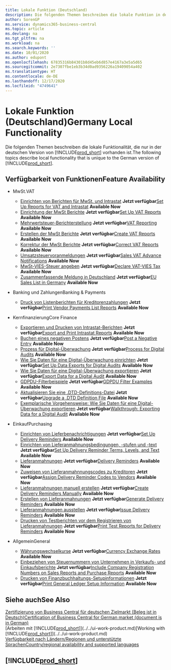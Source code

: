 ```yaml
---
title: Lokale Funktion (Deutschland)
description: Die folgenden Themen beschreiben die lokale Funktion in der deutschen Version von Business Central.
author: SorenGP
ms.service: dynamics365-business-central
ms.topic: article
ms.devlang: na
ms.tgt_pltfrm: na
ms.workload: na
ms.search.keywords: ''
ms.date: 10/01/2020
ms.author: edupont
ms.openlocfilehash: 67835316b84301b8d45eb6d857e4167a3e5a5d65
ms.sourcegitcommit: 2e7307fbe1eb3b34d0ad9356226a19409054a402
ms.translationtype: HT
ms.contentlocale: de-DE
ms.lasthandoff: 12/17/2020
ms.locfileid: "4749641"
---
```

# <a name="germany-local-functionality"></a><span data-ttu-id="514e3-103">Lokale Funktion (Deutschland)</span><span class="sxs-lookup"><span data-stu-id="514e3-103">Germany Local Functionality</span></span>

<span data-ttu-id="514e3-104">Die folgenden Themen beschreiben die lokale Funktionalität, die nur in der deutschen Version von [!INCLUDE[prod_short](../../includes/prod_short.md)] vorhanden ist.</span><span class="sxs-lookup"><span data-stu-id="514e3-104">The following topics describe local functionality that is unique to the German version of [!INCLUDE[prod_short](../../includes/prod_short.md)].</span></span>  

## <a name="feature-availability"></a><span data-ttu-id="514e3-105">Verfügbarkeit von Funktionen</span><span class="sxs-lookup"><span data-stu-id="514e3-105">Feature Availability</span></span>

* <span data-ttu-id="514e3-106">MwSt.</span><span class="sxs-lookup"><span data-stu-id="514e3-106">VAT</span></span>
    * <span data-ttu-id="514e3-107">[Einrichten von Berichten für MwSt. und Intrastat](how-to-set-up-reports-for-vat-and-intrastat.md) **Jetzt verfügbar**</span><span class="sxs-lookup"><span data-stu-id="514e3-107">[Set Up Reports for VAT and Intrastat](how-to-set-up-reports-for-vat-and-intrastat.md) **Available Now**</span></span>
    * <span data-ttu-id="514e3-108">[Einrichtung der MwSt Berichte](how-to-set-up-vat-reports.md) **Jetzt verfügbar**</span><span class="sxs-lookup"><span data-stu-id="514e3-108">[Set Up VAT Reports](how-to-set-up-vat-reports.md) **Available Now**</span></span>
    * <span data-ttu-id="514e3-109">[Mehrwertsteuer-Berichterstellung](vat-reporting.md) **Jetzt verfügbar**</span><span class="sxs-lookup"><span data-stu-id="514e3-109">[VAT Reporting](vat-reporting.md) **Available Now**</span></span>
    * <span data-ttu-id="514e3-110">[Erstellen der MwSt Berichte](how-to-create-vat-reports.md) **Jetzt verfügbar**</span><span class="sxs-lookup"><span data-stu-id="514e3-110">[Create VAT Reports](how-to-create-vat-reports.md) **Available Now**</span></span>
    * <span data-ttu-id="514e3-111">[Korrektur der MwSt Berichte](how-to-correct-vat-reports.md) **Jetzt verfügbar**</span><span class="sxs-lookup"><span data-stu-id="514e3-111">[Correct VAT Reports](how-to-correct-vat-reports.md) **Available Now**</span></span>
    * <span data-ttu-id="514e3-112">[Umsatzsteuervoranmeldungen](how-to-set-up-and-export-sales-vat-advance-notifications.md) **Jetzt verfügbar**</span><span class="sxs-lookup"><span data-stu-id="514e3-112">[Sales VAT Advance Notifications](how-to-set-up-and-export-sales-vat-advance-notifications.md) **Available Now**</span></span>
    * <span data-ttu-id="514e3-113">[MwSt-VIES-Steuer angeben](how-to-declare-vat-vies-tax.md) **Jetzt verfügbar**</span><span class="sxs-lookup"><span data-stu-id="514e3-113">[Declare VAT-VIES Tax](how-to-declare-vat-vies-tax.md) **Available Now**</span></span>
    * <span data-ttu-id="514e3-114">[Zusammenfassende Meldung in Deutschland](eu-sales-list-in-germany.md) **Jetzt verfügbar**</span><span class="sxs-lookup"><span data-stu-id="514e3-114">[EU Sales List in Germany](eu-sales-list-in-germany.md) **Available Now**</span></span>

* <span data-ttu-id="514e3-115">Banking und Zahlungen</span><span class="sxs-lookup"><span data-stu-id="514e3-115">Banking & Payments</span></span>
    * <span data-ttu-id="514e3-116">[Druck von Listenberichten für Kreditorenzahlungen](how-to-print-vendor-payments-list-reports.md) **Jetzt verfügbar**</span><span class="sxs-lookup"><span data-stu-id="514e3-116">[Print Vendor Payments List Reports](how-to-print-vendor-payments-list-reports.md) **Available Now**</span></span>

* <span data-ttu-id="514e3-117">Kernfinanzierung</span><span class="sxs-lookup"><span data-stu-id="514e3-117">Core Finance</span></span>
    * <span data-ttu-id="514e3-118">[Exportieren und Drucken von Intrastat-Berichten](how-to-export-and-print-intrastat-reports.md) **Jetzt verfügbar**</span><span class="sxs-lookup"><span data-stu-id="514e3-118">[Export and Print Intrastat Reports](how-to-export-and-print-intrastat-reports.md) **Available Now**</span></span>
    * <span data-ttu-id="514e3-119">[Buchen eines negativen Postens](how-to-post-a-negative-entry.md) **Jetzt verfügbar**</span><span class="sxs-lookup"><span data-stu-id="514e3-119">[Post a Negative Entry](how-to-post-a-negative-entry.md) **Available Now**</span></span>
    * <span data-ttu-id="514e3-120">[Prozess für Digital-Überwachung](process-for-digital-audits.md) **Jetzt verfügbar**</span><span class="sxs-lookup"><span data-stu-id="514e3-120">[Process for Digital Audits](process-for-digital-audits.md) **Available Now**</span></span>
    * <span data-ttu-id="514e3-121">[Wie Sie Daten für eine Digital-Überwachung einrichten](how-to-set-up-data-exports-for-digital-audits.md) **Jetzt verfügbar**</span><span class="sxs-lookup"><span data-stu-id="514e3-121">[Set Up Data Exports for Digital Audits](how-to-set-up-data-exports-for-digital-audits.md) **Available Now**</span></span>
    * <span data-ttu-id="514e3-122">[Wie Sie Daten für eine Digital-Überwachung exportieren](how-to-export-data-for-a-digital-audit.md) **Jetzt verfügbar**</span><span class="sxs-lookup"><span data-stu-id="514e3-122">[Export Data for a Digital Audit](how-to-export-data-for-a-digital-audit.md) **Available Now**</span></span>
    * <span data-ttu-id="514e3-123">[GDPDU-Filterbeispiele](gdpdu-filter-examples.md) **Jetzt verfügbar**</span><span class="sxs-lookup"><span data-stu-id="514e3-123">[GDPDU Filter Examples](gdpdu-filter-examples.md) **Available Now**</span></span>
    * <span data-ttu-id="514e3-124">[Aktualisieren Sie eine .DTD-Definitions-Datei](how-to-upgrade-a-.dtd-definition-file.md) **Jetzt verfügbar**</span><span class="sxs-lookup"><span data-stu-id="514e3-124">[Upgrade a .DTD Definition File](how-to-upgrade-a-.dtd-definition-file.md) **Available Now**</span></span>
    * <span data-ttu-id="514e3-125">[Exemplarische Vorgehensweise: Wie Sie Daten für eine Digital-Überwachung exportieren](walkthrough-exporting-data-for-a-digital-audit.md) **Jetzt verfügbar**</span><span class="sxs-lookup"><span data-stu-id="514e3-125">[Walkthrough: Exporting Data for a Digital Audit](walkthrough-exporting-data-for-a-digital-audit.md) **Available Now**</span></span>

* <span data-ttu-id="514e3-126">Einkauf</span><span class="sxs-lookup"><span data-stu-id="514e3-126">Purchasing</span></span>
    * <span data-ttu-id="514e3-127">[Einrichten von Lieferbenachrichtigungen](how-to-set-up-delivery-reminders.md) **Jetzt verfügbar**</span><span class="sxs-lookup"><span data-stu-id="514e3-127">[Set Up Delivery Reminders](how-to-set-up-delivery-reminders.md) **Available Now**</span></span>
    * <span data-ttu-id="514e3-128">[Einrichten von Lieferanmahnungsbedingungen, -stufen und -text](how-to-set-up-delivery-reminder-terms-levels-and-text.md) **Jetzt verfügbar**</span><span class="sxs-lookup"><span data-stu-id="514e3-128">[Set Up Delivery Reminder Terms, Levels, and Text](how-to-set-up-delivery-reminder-terms-levels-and-text.md) **Available Now**</span></span>
    * <span data-ttu-id="514e3-129">[Lieferanmahnungen](delivery-reminders.md) **Jetzt verfügbar**</span><span class="sxs-lookup"><span data-stu-id="514e3-129">[Delivery Reminders](delivery-reminders.md) **Available Now**</span></span>
    * <span data-ttu-id="514e3-130">[Zuweisen von Lieferanmahnnungscodes zu Kreditoren](how-to-assign-delivery-reminder-codes-to-vendors.md) **Jetzt verfügbar**</span><span class="sxs-lookup"><span data-stu-id="514e3-130">[Assign Delivery Reminder Codes to Vendors](how-to-assign-delivery-reminder-codes-to-vendors.md) **Available Now**</span></span>
    * <span data-ttu-id="514e3-131">[Lieferanmahnungen manuell erstellen](how-to-create-delivery-reminders-manually.md) **Jetzt verfügbar**</span><span class="sxs-lookup"><span data-stu-id="514e3-131">[Create Delivery Reminders Manually](how-to-create-delivery-reminders-manually.md) **Available Now**</span></span>
    * <span data-ttu-id="514e3-132">[Erstellen von Lieferanmahnungen](how-to-generate-delivery-reminders.md) **Jetzt verfügbar**</span><span class="sxs-lookup"><span data-stu-id="514e3-132">[Generate Delivery Reminders](how-to-generate-delivery-reminders.md) **Available Now**</span></span>
    * <span data-ttu-id="514e3-133">[Lieferanmahnungen ausstellen](how-to-issue-delivery-reminders.md) **Jetzt verfügbar**</span><span class="sxs-lookup"><span data-stu-id="514e3-133">[Issue Delivery Reminders](how-to-issue-delivery-reminders.md) **Available Now**</span></span>
    * <span data-ttu-id="514e3-134">[Drucken von Testberichten vor dem Registrieren von Lieferanmahnungen](how-to-print-test-reports-for-delivery-reminders.md) **Jetzt verfügbar**</span><span class="sxs-lookup"><span data-stu-id="514e3-134">[Print Test Reports for Delivery Reminders](how-to-print-test-reports-for-delivery-reminders.md) **Available Now**</span></span>

* <span data-ttu-id="514e3-135">Allgemein</span><span class="sxs-lookup"><span data-stu-id="514e3-135">General</span></span>
    * <span data-ttu-id="514e3-136">[Währungswechselkurse](currency-exchange-rates.md) **Jetzt verfügbar**</span><span class="sxs-lookup"><span data-stu-id="514e3-136">[Currency Exchange Rates](currency-exchange-rates.md) **Available Now**</span></span>
    * <span data-ttu-id="514e3-137">[Einbeziehen von Steuernummern von Unternehmen in Verkaufs- und Einkaufsberichte](how-to-include-company-registration-numbers-on-sales-reports-and-purchase-reports.md) **Jetzt verfügbar**</span><span class="sxs-lookup"><span data-stu-id="514e3-137">[Include Company Registration Numbers on Sales Reports and Purchase Reports](how-to-include-company-registration-numbers-on-sales-reports-and-purchase-reports.md) **Available Now**</span></span>
    * <span data-ttu-id="514e3-138">[Drucken von Finanzbuchhaltungs-Setupinformationen](how-to-print-general-ledger-setup-information.md) **Jetzt verfügbar**</span><span class="sxs-lookup"><span data-stu-id="514e3-138">[Print General Ledger Setup Information](how-to-print-general-ledger-setup-information.md) **Available Now**</span></span>
## <a name="see-also"></a><span data-ttu-id="514e3-139">Siehe auch</span><span class="sxs-lookup"><span data-stu-id="514e3-139">See Also</span></span>

[<span data-ttu-id="514e3-140">Zertifizierung von Business Central für deutschen Zielmarkt (Beleg ist in Deutsch)</span><span class="sxs-lookup"><span data-stu-id="514e3-140">Certification of Business Central for German market (document is in German)</span></span>](https://go.microsoft.com/fwlink/?linkid=875256)  
<span data-ttu-id="514e3-141">[Arbeiten mit [!INCLUDE[prod_short](../../includes/prod_short.md)]](../../ui-work-product.md)</span><span class="sxs-lookup"><span data-stu-id="514e3-141">[Working with [!INCLUDE[prod_short](../../includes/prod_short.md)]](../../ui-work-product.md)</span></span>  
[<span data-ttu-id="514e3-142">Verfügbarkeit nach Ländern/Regionen und unterstützte Sprachen</span><span class="sxs-lookup"><span data-stu-id="514e3-142">Country/regional availability and supported languages</span></span>](/dynamics365/business-central/dev-itpro/compliance/apptest-countries-and-translations)  

## [!INCLUDE[prod_short](../../includes/free_trial_md.md)]  
